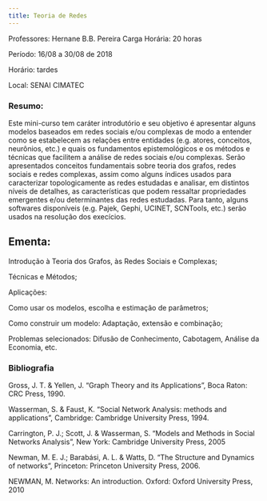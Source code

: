 ```yaml
---
title: Teoria de Redes
---
```


Professores: Hernane B.B. Pereira
Carga Horária: 20 horas

Período: 16/08 a 30/08 de 2018

Horário: tardes

Local: SENAI CIMATEC


### Resumo:
Este mini-curso tem caráter introdutório e seu objetivo é apresentar alguns modelos baseados em redes sociais e/ou complexas de modo a entender como se estabelecem as relações entre entidades (e.g. atores, conceitos, neurônios, etc.) e quais os fundamentos epistemológicos e os métodos e técnicas que facilitem a análise de redes sociais e/ou complexas. Serão apresentados conceitos fundamentais sobre teoria dos grafos, redes sociais e redes complexas, assim como alguns índices usados para caracterizar topologicamente as redes estudadas e analisar, em distintos níveis de detalhes, as características que podem ressaltar propriedades emergentes e/ou determinantes das redes estudadas. Para tanto, alguns softwares disponíveis (e.g. Pajek, Gephi, UCINET, SCNTools, etc.) serão usados na resolução dos execícios.

## Ementa:

Introdução à Teoria dos Grafos, às Redes Sociais e Complexas;

Técnicas e Métodos;

Aplicações:

Como usar os modelos, escolha e estimação de parâmetros;

Como construir um modelo: Adaptação, extensão e combinação;

Problemas selecionados: Difusão de Conhecimento, Cabotagem, Análise da Economia, etc.

### Bibliografia

Gross, J. T. & Yellen, J. “Graph Theory and its Applications”, Boca Raton: CRC Press, 1990.

Wasserman, S. & Faust, K. “Social Network Analysis: methods and applications”, Cambridge: Cambridge University Press, 1994.

Carrington, P. J.; Scott, J. & Wasserman, S. “Models and Methods in Social Networks Analysis”, New York: Cambridge University Press, 2005

Newman, M. E. J.; Barabási, A. L. & Watts, D. “The Structure and Dynamics of networks”, Princeton: Princeton University Press, 2006.

NEWMAN, M. Networks: An introduction. Oxford: Oxford University Press, 2010
